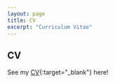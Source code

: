 ```yaml
---
layout: page
title: CV
excerpt: "Curriculum Vitae"
---
```


## CV

See my [CV](docs\Joseph_Fogarty_CV_Aug_26_2020.pdf){:target="_blank"} here!

